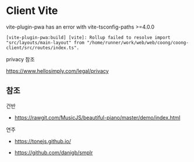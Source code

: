 # Client Vite

vite-plugin-pwa has an error with vite-tsconfig-paths >=4.0.0
```shall
[vite-plugin-pwa:build] [vite]: Rollup failed to resolve import "src/layouts/main-layout" from "/home/runner/work/web/web/coong/coong-client/src/routes/index.ts".
```

privacy 참조

https://www.hellosimply.com/legal/privacy

## 참조

건반
- https://rawgit.com/MusicJS/beautiful-piano/master/demo/index.html

연주
- https://tonejs.github.io/

- https://github.com/danigb/smplr

